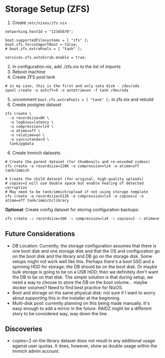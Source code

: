 # Storage Setup (ZFS)
1. Create `/etc/nixos/zfs.nix`
  ```
  networking.hostId = "12345678";

  boot.supportedFilesystems = [ "zfs" ];
  boot.zfs.forceImportRoot = false;
  # boot.zfs.extraPools = [ "tank" ];

  services.zfs.autoScrub.enable = true;
  ```
2. In configuration.nix, add ./zfs.nix to the list of imports
3. Reboot machine
4. Create ZFS pool tank
  ```
  # in my case, this is the first and only sata disk - /dev/sda
  zpool create -o ashift=9 -o autotrim=on -f tank /dev/sda
  ```
5. uncomment `boot.zfs.extraPools = [ "tank" ];` in zfs.nix and rebuild
6. Create postgres dataset
  ```
  zfs create \
    -o recordsize=8K \
    -o logbias=latency \
    -o compression=lz4 \
    -o atime=off \
    -o relatime=on \
    -o sync=standard \
    tank/pgdata
  ```
6. Create Immich datasets
  ```
  # Create the parent dataset (for thumbnails and re-encoded videos)
  zfs create -o recordsize=128K -o compression=lz4 -o atime=off tank/immich

  # Create the child dataset (for original, high-quality uploads)
  # copies=2 will use double space but enable healing of detected corruption
  # May need to be tank/immich/upload if not using storage template
  zfs create -o recordsize=512K -o compression=lz4 -o copies=2 -o atime=off tank/immich/library
  ```

**Optional**: Create config dataset for storing configuration backups:
```bash
zfs create -o recordsize=16K -o compression=lz4 -o copies=2 -o atime=off tank/config
```

## Future Considerations
- DB Location: Currently, the storage configuration assumes that there is one boot disk and one storage disk and that the OS and configuration go on the boot disk and the library and DB go on the storage disk.
  Some setups might not work well like this. Perhaps there's a boot SSD and a spinning HDD for storage; the DB should be on the boot disk. Or maybe bulk storage is going to be on a USB HDD; then we definitely don't want the DB to be on that disk.
  The simple solution is that during setup, we need a way to choose to store the DB on the boot volume... maybe docker volumes? Need to find best practice for NixOS.
- Boot and storage on the same physical disk: not sure if I want to worry about supporting this in the installer at the beginning.
- Multi-disk pool: currently planning on this being made manually. It's easy enough to add a mirror in the future. RAIDZ might be a different story to be considered way, way down the line.

## Discoveries
- copies=2 on the library dataset does not result in any additional usage against user quotas. It does, however, show as double usage within the Immich admin account.
